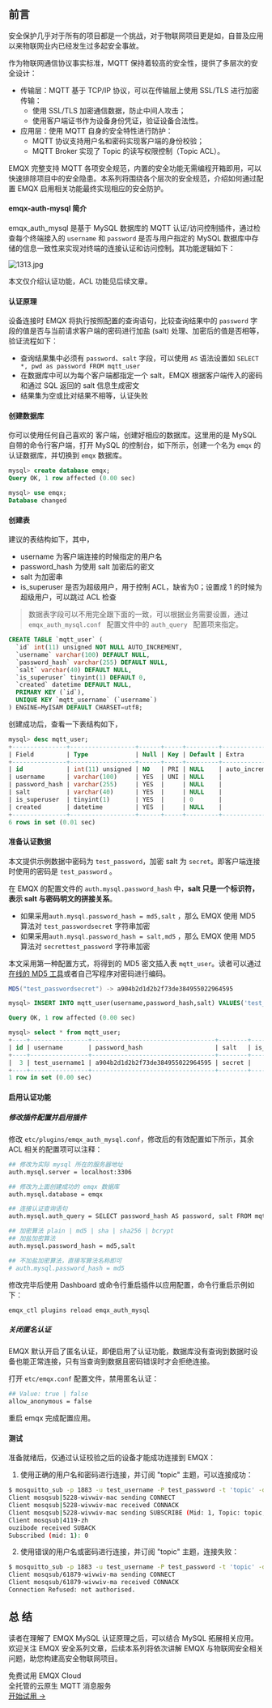 ## 前言

安全保护几乎对于所有的项目都是一个挑战，对于物联网项目更是如，自普及应用以来物联网业内已经发生过多起安全事故。

作为物联网通信协议事实标准，MQTT 保持着较高的安全性，提供了多层次的安全设计：

- 传输层：MQTT 基于 TCP/IP 协议，可以在传输层上使用 SSL/TLS 进行加密传输：
  - 使用 SSL/TLS 加密通信数据，防止中间人攻击；
  - 使用客户端证书作为设备身份凭证，验证设备合法性。
- 应用层：使用 MQTT 自身的安全特性进行防护：
  - MQTT 协议支持用户名和密码实现客户端的身份校验；
  - MQTT Broker 实现了  Topic 的读写权限控制（Topic ACL）。

EMQX 完整支持 MQTT 各项安全规范，内置的安全功能无需编程开箱即用，可以快速排除项目中的安全隐患。本系列将围绕各个层次的安全规范，介绍如何通过配置 EMQX 启用相关功能最终实现相应的安全防护。



#### emqx-auth-mysql 简介

emqx_auth_mysql 是基于 MySQL 数据库的 MQTT 认证/访问控制插件，通过检查每个终端接入的 `username` 和 `password` 是否与用户指定的 MySQL 数据库中存储的信息一致性来实现对终端的连接认证和访问控制。其功能逻辑如下：

![1313.jpg](https://static.emqx.net/images/7776f1d04279f47cd1a7f5b9ac7ca975.jpg)

本文仅介绍认证功能，ACL 功能见后续文章。

#### 认证原理

设备连接时 EMQX 将执行按照配置的查询语句，比较查询结果中的 `password` 字段的值是否与当前请求客户端的密码进行加盐 (salt) 处理、加密后的值是否相等，验证流程如下：

- 查询结果集中必须有 `password`、`salt` 字段，可以使用 `AS` 语法设置如 `SELECT *, pwd as password FROM mqtt_user`
- 在数据库中可以为每个客户端都指定一个 salt，EMQX 根据客户端传入的密码和通过 SQL 返回的 salt 信息生成密文
- 结果集为空或比对结果不相等，认证失败



#### 创建数据库

你可以使用任何自己喜欢的  客户端，创建好相应的数据库。这里用的是 MySQL 自带的命令行客户端，打开 MySQL 的控制台，如下所示，创建一个名为 ``emqx`` 的认证数据库，并切换到  ``emqx``  数据库。

```sql
mysql> create database emqx;
Query OK, 1 row affected (0.00 sec)

mysql> use emqx;
Database changed
```



#### 创建表

建议的表结构如下，其中，

- username 为客户端连接的时候指定的用户名
- password_hash 为使用 salt 加密后的密文
- salt 为加密串
- is_superuser 是否为超级用户，用于控制 ACL，缺省为0；设置成 1 的时候为超级用户，可以跳过 ACL 检查

>  数据表字段可以不用完全跟下面的一致，可以根据业务需要设置，通过 ``emqx_auth_mysql.conf `` 配置文件中的 ``auth_query `` 配置项来指定。

```sql
CREATE TABLE `mqtt_user` (
  `id` int(11) unsigned NOT NULL AUTO_INCREMENT,
  `username` varchar(100) DEFAULT NULL,
  `password_hash` varchar(255) DEFAULT NULL,
  `salt` varchar(40) DEFAULT NULL,
  `is_superuser` tinyint(1) DEFAULT 0,
  `created` datetime DEFAULT NULL,
  PRIMARY KEY (`id`),
  UNIQUE KEY `mqtt_username` (`username`)
) ENGINE=MyISAM DEFAULT CHARSET=utf8;
```

创建成功后，查看一下表结构如下，

```sql
mysql> desc mqtt_user;
+---------------+------------------+------+-----+---------+----------------+
| Field         | Type             | Null | Key | Default | Extra          |
+---------------+------------------+------+-----+---------+----------------+
| id            | int(11) unsigned | NO   | PRI | NULL    | auto_increment |
| username      | varchar(100)     | YES  | UNI | NULL    |                |
| password_hash | varchar(255)     | YES  |     | NULL    |                |
| salt          | varchar(40)      | YES  |     | NULL    |                |
| is_superuser  | tinyint(1)       | YES  |     | 0       |                |
| created       | datetime         | YES  |     | NULL    |                |
+---------------+------------------+------+-----+---------+----------------+
6 rows in set (0.01 sec)
```



#### 准备认证数据

本文提供示例数据中密码为 ``test_password``，加密 salt 为 ``secret``。即客户端连接时使用的密码是 `test_password` 。

在 EMQX 的配置文件的 ``auth.mysql.password_hash`` 中，**salt 只是一个标识符，表示 salt 与密码明文的拼接关系**。

- 如果采用``auth.mysql.password_hash = md5,salt`` ，那么 EMQX 使用 MD5 算法对 ``test_passwordsecret`` 字符串加密
- 如果采用``auth.mysql.password_hash = salt,md5`` ，那么 EMQX 使用 MD5 算法对 ``secrettest_password`` 字符串加密

本文采用第一种配置方式，将得到的 MD5 密文插入表 ``mqtt_user``。读者可以通过[在线的 MD5 工具](https://www.md5hashgenerator.com/)或者自己写程序对密码进行编码。

```java
MD5("test_passwordsecret") -> a904b2d1d2b2f73de384955022964595
```

```sql
mysql> INSERT INTO mqtt_user(username,password_hash,salt) VALUES('test_username', 'a904b2d1d2b2f73de384955022964595', 'secret');

Query OK, 1 row affected (0.00 sec)

mysql> select * from mqtt_user;
+----+----------------+----------------------------------+--------+--------------+---------+
| id | username       | password_hash                    | salt   | is_superuser | created |
+----+----------------+----------------------------------+--------+--------------+---------+
|  3 | test_username1 | a904b2d1d2b2f73de384955022964595 | secret |            0 | NULL    |
+----+----------------+----------------------------------+--------+--------------+---------+
1 row in set (0.00 sec)
```



#### 启用认证功能

##### 修改插件配置并启用插件

修改 `etc/plugins/emqx_auth_mysql.conf`，修改后的有效配置如下所示，其余 ACL 相关的配置项可以注释：

```bash
## 修改为实际 mysql 所在的服务器地址
auth.mysql.server = localhost:3306

## 修改为上面创建成功的 emqx 数据库
auth.mysql.database = emqx

## 连接认证查询语句
auth.mysql.auth_query = SELECT password_hash AS password, salt FROM mqtt_user WHERE username = '%u'

## 加密算法 plain | md5 | sha | sha256 | bcrypt
## 加盐加密算法
auth.mysql.password_hash = md5,salt

## 不加盐加密算法，直接写算法名称即可
# auth.mysql.password_hash = md5
```



修改完毕后使用 Dashboard 或命令行重启插件以应用配置，命令行重启示例如下：

```bash
emqx_ctl plugins reload emqx_auth_mysql
```



##### 关闭匿名认证

EMQX 默认开启了匿名认证，即便启用了认证功能，数据库没有查询到数据时设备也能正常连接，只有当查询到数据且密码错误时才会拒绝连接。

打开 `etc/emqx.conf` 配置文件，禁用匿名认证：

```bash
## Value: true | false
allow_anonymous = false
```

重启 emqx 完成配置应用。



#### 测试

准备就绪后，仅通过认证校验之后的设备才能成功连接到 EMQX：

1. 使用正确的用户名和密码进行连接，并订阅 "topic" 主题，可以连接成功：

```bash
$ mosquitto_sub -p 1883 -u test_username -P test_password -t 'topic' -d
Client mosqsub|5228-wivwiv-mac sending CONNECT
Client mosqsub|5228-wivwiv-mac received CONNACK
Client mosqsub|5228-wivwiv-mac sending SUBSCRIBE (Mid: 1, Topic: topic, QoS: 0)
Client mosqsub|4119-zh
ouzibode received SUBACK
Subscribed (mid: 1): 0
```



2. 使用错误的用户名或密码进行连接，并订阅 "topic" 主题，连接失败：

```bash
$ mosquitto_sub -p 1883 -u test_username -P test_password -t 'topic' -d
Client mosqsub/61879-wivwiv-ma sending CONNECT
Client mosqsub/61879-wivwiv-ma received CONNACK
Connection Refused: not authorised.
``` 
## 总 结    

读者在理解了 EMQX MySQL 认证原理之后，可以结合 MySQL 拓展相关应用。欢迎关注 EMQX 安全系列文章，后续本系列将依次讲解 EMQX 与物联网安全相关问题，助您构建高安全物联网项目。


<section class="promotion">
    <div>
        免费试用 EMQX Cloud
        <div class="is-size-14 is-text-normal has-text-weight-normal">全托管的云原生 MQTT 消息服务</div>
    </div>
    <a href="https://www.emqx.com/zh/signup?continue=https://cloud.emqx.com/console/deployments/0?oper=new" class="button is-gradient px-5">开始试用 →</a>
</section>
